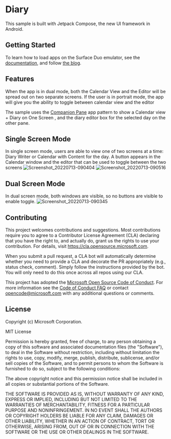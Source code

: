 # Diary

This sample is built with Jetpack Compose, the new UI framework in Android.

## Getting Started

To learn how to load apps on the Surface Duo emulator, see the [documentation](https://docs.microsoft.com/dual-screen/android), and follow [the blog](https://devblogs.microsoft.com/surface-duo).

## Features

When the app is in dual mode, both the Calendar View and the Editor will be spread out on two separate screens. If the user is in portrait mode, the app will give you the ability to toggle between calendar view and the editor 

The sample uses the [Companion Pane](https://docs.microsoft.com/dual-screen/introduction#companion-pane) app pattern to show a Calendar view + Diary on One Screen , and the diary editor box for the selected day on the other pane.


## Single Screen Mode

In single screen mode, users are able to view one of two screens at a time: Diary Writer or Calendar with Content for the day. A button appears in the Calendar window and the editor that can be used to toggle between the two screens
![Screenshot_20220713-090404](https://user-images.githubusercontent.com/20245964/178855424-a3cdb8dc-b33f-432b-a328-c95de79af11c.png)
![Screenshot_20220713-090516](https://user-images.githubusercontent.com/20245964/178855427-6c498346-3ccb-4fad-8749-ac4993f03728.png)


## Dual Screen Mode

In dual screen mode, both windows are visible, so no buttons are visible to enable toggle.
![Screenshot_20220713-090345](https://user-images.githubusercontent.com/20245964/178855463-b6df48ae-f57d-4529-b0ce-23e32c19edff.png)

## Contributing

This project welcomes contributions and suggestions.  Most contributions require you to agree to a
Contributor License Agreement (CLA) declaring that you have the right to, and actually do, grant us
the rights to use your contribution. For details, visit https://cla.opensource.microsoft.com.

When you submit a pull request, a CLA bot will automatically determine whether you need to provide
a CLA and decorate the PR appropriately (e.g., status check, comment). Simply follow the instructions
provided by the bot. You will only need to do this once across all repos using our CLA.

This project has adopted the [Microsoft Open Source Code of Conduct](https://opensource.microsoft.com/codeofconduct/).
For more information see the [Code of Conduct FAQ](https://opensource.microsoft.com/codeofconduct/faq/) or
contact [opencode@microsoft.com](mailto:opencode@microsoft.com) with any additional questions or comments.

## License

Copyright (c) Microsoft Corporation.

MIT License

Permission is hereby granted, free of charge, to any person obtaining a copy of this software and associated documentation files (the "Software"), to deal in the Software without restriction, including without limitation the rights to use, copy, modify, merge, publish, distribute, sublicense, and/or sell copies of the Software, and to permit persons to whom the Software is furnished to do so, subject to the following conditions:

The above copyright notice and this permission notice shall be included in all copies or substantial portions of the Software.

THE SOFTWARE IS PROVIDED AS IS, WITHOUT WARRANTY OF ANY KIND, EXPRESS OR IMPLIED, INCLUDING BUT NOT LIMITED TO THE WARRANTIES OF MERCHANTABILITY, FITNESS FOR A PARTICULAR PURPOSE AND NONINFRINGEMENT. IN NO EVENT SHALL THE AUTHORS OR COPYRIGHT HOLDERS BE LIABLE FOR ANY CLAIM, DAMAGES OR OTHER LIABILITY, WHETHER IN AN ACTION OF CONTRACT, TORT OR OTHERWISE, ARISING FROM, OUT OF OR IN CONNECTION WITH THE SOFTWARE OR THE USE OR OTHER DEALINGS IN THE SOFTWARE.
